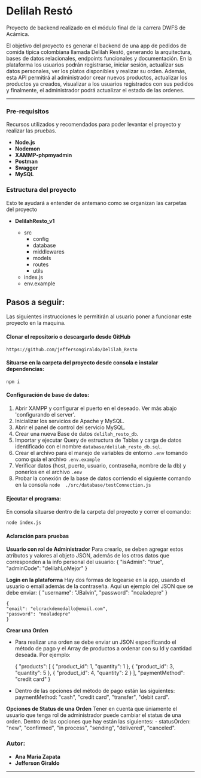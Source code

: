 # Delilah Restó 
Proyecto de backend realizado en el módulo final de la carrera DWFS de Acámica.

El objetivo del proyecto es generar el backend de una app de pedidos de comida típica colombiana llamada Delilah Restó, generando la arquitectura, bases de datos relacionales, endpoints funcionales y documentación.
En la plataforma los usuarios podrán registrarse, iniciar sesión, actualizar sus datos personales, ver los platos disponibles y realizar su orden. Además, esta API permitirá al administrador crear nuevos productos, actualizar los productos ya creados, visualizar a los usuarios registrados con sus pedidos y finalmente, el administrador podrá actualizar el estado de las ordenes.

* * *

### Pre-requisitos

Recursos utilizados y recomendados para poder levantar el proyecto y realizar las pruebas.

- **Node.js**
- **Nodemon**
- **XAMMP-phpmyadmin**
- **Postman** 
- **Swagger** 
- **MySQL**


### Estructura del proyecto

Esto te ayudará a entender de antemano como se organizan las carpetas del proyecto

- **DelilahResto_v1**
    
    - src
        - config
        - database
        - middlewares
        - models
        - routes 
        - utils
    - index.js
    - env.example



## Pasos a seguir:
Las siguientes instrucciones le permitirán al usuario poner a funcionar este proyecto en la maquina.

####  Clonar el repositorio o descargarlo desde GitHub
```
https://github.com/jeffersongiraldo/Delilah_Resto
```
#### Situarse en la carpeta del proyecto desde consola e instalar dependencias:
```
npm i
```
#### Configuración de base de datos:
1. Abrir XAMPP y configurar el puerto en el deseado. Ver más abajo 'configurando el server'.
2. Inicializar los servicios de Apache y MySQL.
3. Abrir el panel de control del servicio MySQL.
4. Crear una nueva Base de datos `delilah_resto_db`.
5. Importar y ejecutar Query de estructura de Tablas y carga de datos identificado con el nombre `database/delilah_resto_db.sql`.
7. Crear el archivo para el manejo de variables de entorno `.env` tomando como guía el archivo `.env.example`
8. Verificar datos (host, puerto, usuario, contraseña, nombre de la db) y ponerlos en el archivo `.env` 
9. Probar la conexión de la base de datos corriendo el siguiente comando en la consola  ` node  ./src/database/testConnection.js `

#### Ejecutar el programa:
En consola situarse dentro de la carpeta del proyecto y correr el comando:
```
node index.js
```

#### Aclaración para pruebas

**Usuario con rol de Administrador**
Para crearlo, se deben agregar estos atributos y valores al objeto JSON, además de los otros datos que corresponden a la info personal del usuario:
    {
        "isAdmin": "true",
        "adminCode": "delilahLoMejor"
    }

**Login en la plataforma**
Hay dos formas de logearse en la app, usando el usuario o email además de la contraseña. Aquí un ejemplo del JSON que se debe enviar:
    {
    "username": "JBalvin",
    "password": "noaladepre"
    }    

    {
    "email": "elcrackdemedallo@email.com",
    "password": "noaladepre"
    }

**Crear una Orden**
- Para realizar una orden se debe enviar un JSON especificando el método de pago y el Array de productos a ordenar con su Id y cantidad deseada. Por ejemplo:

    {
    "products": [
        {
        "product_id": 1,
        "quantity": 1
        },
        {
        "product_id": 3,
        "quantity": 5
        },
        {
        "product_id": 4,
        "quantity": 2
        }
    ], 
    "paymentMethod": "credit card"
    }

- Dentro de las opciones del método de pago están las siguientes:
paymentMethod: "cash", "credit card", "transfer", "debit card".

**Opciones de Status de una Orden**
Tener en cuenta que úniamente el usuario que tenga rol de administrador puede cambiar el status de una orden. Dentro de las opciones que hay están las siguientes: 
    - statusOrden: "new", "confirmed", "in process", "sending", "delivered", "canceled".


### Autor:
- **Ana Maria Zapata**
- **Jefferson Giraldo**
---